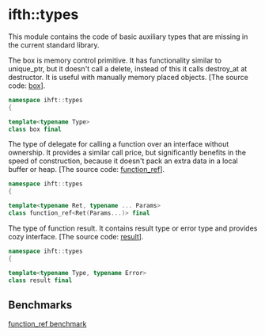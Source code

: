 # ifth::types

This module contains the code of basic auxiliary types that are missing in the current standard library.

The box is memory control primitive. It has functionality similar to unique_ptr, but it doesn't call a delete, instead of this it calls destroy_at at destructor. It is useful with manually memory placed objects. [The source code: [box](include/types/box.h)].

```cpp
namespace ihft::types
{

template<typename Type>
class box final
```

The type of delegate for calling a function over an interface without ownership. It provides a similar call price, but significantly benefits in the speed of construction, because it doesn't pack an extra data in a local buffer or heap. [The source code: [function_ref](include/types/function_ref.h)].

```cpp
namespace ihft::types
{

template<typename Ret, typename ... Params>
class function_ref<Ret(Params...)> final
```

The type of function result. It contains result type or error type and provides cozy interface. [The source code: [result](include/types/result.h)].

```cpp
namespace ihft::types
{

template<typename Type, typename Error>
class result final
```

## Benchmarks

[function_ref benchmark](benchmark/benchmark_function_ref.cpp)
